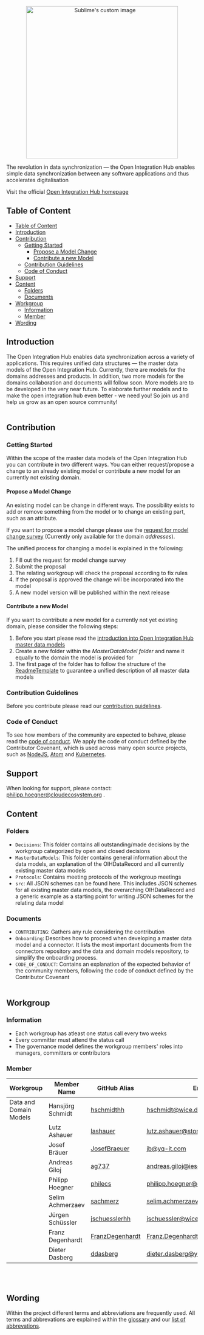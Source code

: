<p align="center">
  <img src="https://github.com/openintegrationhub/Data-and-Domain-Models/blob/master/Assets/medium-oih-einzeilig-zentriert.jpg" alt="Sublime's custom image" width="400"/>
</p>

The revolution in data synchronization — the Open Integration Hub enables simple data synchronization between any software applications and thus accelerates digitalisation

Visit the official [Open Integration Hub homepage](https://www.openintegrationhub.de/)

## Table of Content
<!-- TOC depthFrom:2 depthTo:6 withLinks:1 updateOnSave:1 orderedList:0 -->

- [Table of Content](#table-of-content)
- [Introduction](#introduction)
- [Contribution](#contribution)
	- [Getting Started](#getting-started)
		- [Propose a Model Change](#propose-a-model-change)
		- [Contribute a new Model](#contribute-a-new-model)
	- [Contribution Guidelines](#contribution-guidelines)
	- [Code of Conduct](#code-of-conduct)
- [Support](#support)
- [Content](#content)
	- [Folders](#folders)
	- [Documents](#documents)
- [Workgroup](#workgroup)
	- [Information](#information)
	- [Member](#member)
- [Wording](#wording)

<!-- /TOC -->


## Introduction

The Open Integration Hub enables data synchronization across a variety of applications. This requires unified data structures — the master data models of the Open Integration Hub. Currently, there are models for the domains addresses and products. In addition, two more models for the domains collaboration and documents will follow soon. More models are to be developed in the very near future. To elaborate further models and to make the open integration hub even better - we need you! So join us and help us grow as an open source community!
<br><br>

## Contribution
### Getting Started
Within the scope of the master data models of the Open Integration Hub you can contribute in two different ways. You can either request/propose a change to an already existing model or contribute a new model for an currently not existing domain.

#### Propose a Model Change
An existing model can be change in different ways. The possibility exists to add or remove something from the model or to change an existing part, such as an attribute.

If you want to propose a model change please use the [request for model change survey](https://docs.google.com/forms/d/e/1FAIpQLScTkJNCEPTIBlc7Cumn7Y-6pfIPV90E5tVox2djnJbLUSyi4g/viewform) (Currently only available for the domain _addresses_).

The unified process for changing a model is explained in the following:

1. Fill out the request for model change survey
2. Submit the proposal
3. The relating workgroup will check the proposal according to fix rules
4. If the proposal is approved the change will be incorporated into the model
5. A new model version will be published within the next release

#### Contribute a new Model

If you want to contribute a new model for a currently not yet existing domain, please consider the following steps:

1. Before you start please read the [introduction into Open Integration Hub master data models](MasterDataModels/README.md)
2. Create a new folder within the _MasterDataModel folder_ and name it equally to the domain the model is provided for
3. The first page of the folder has to follow the structure of the [ReadmeTemplate](MasterDataModels/ReadmeTemplate.md) to guarantee a unified description of all master data models

### Contribution Guidelines

Before you contribute please read our [contribution guidelines](CONTRIBUTING.md).

### Code of Conduct

To see how members of the community are expected to behave, please read the [code of conduct](CODE_OF_CONDUCT.md). We apply the code of conduct defined by the Contributor Covenant, which is used across many open source projects, such as [NodeJS](https://github.com/nodejs/node), [Atom](https://github.com/atom/atom) and [Kubernetes](https://github.com/kubernetes/kubernetes).

## Support

When looking for support, please contact: philipp.hoegner@cloudecosystem.org .

## Content
### Folders

- `Decisions`: This folder contains all outstanding/made decisions by the workgroup categorized by open and closed decisions
- `MasterDataModels`: This folder contains general information about the data models, an explanation of the OIHDataRecord and all currently existing master data models
- `Protocols`: Contains meeting protocols of the workgroup meetings
- `src`: All JSON schemes can be found here. This includes JSON schemes for all existing master data models, the overarching OIHDataRecord and a generic example as a starting point for writing JSON schemes for the relating data model


### Documents

- `CONTRIBUTING`: Gathers any rule considering the contribution
- `Onboarding`: Describes how to proceed when developing a master data model and a connector. It lists the most important documents from the connectors repository and the data and domain models repository, to simplify the onboarding process.
- `CODE_OF_CONDUCT`: Contains an explanation of the expected behavior of the community members, following  the code of conduct defined by the Contributor Covenant
<br><br>

## Workgroup
### Information
- Each workgroup has atleast one status call every two weeks
- Every committer must attend the status call
- The governance model defines the workgroup members' roles into managers, committers or contributors


### Member

| Workgroup  | Member Name |GitHub Alias|Email| Role |
| --- | --- | --- | --- | --- |
| Data and Domain Models  | Hansjörg Schmidt  |[hschmidthh](https://github.com/hschmidthh)|hschmidt@wice.de| **Manager**  |
|  | Lutz Ashauer |[lashauer](https://github.com/lashauer)|lutz.ashauer@stoneone.de| Committer  |
|  | Josef Bräuer|[JosefBraeuer](https://github.com/JosefBraeuer)|jb@yq-it.com| Committer  |
|  | Andreas Giloj|[ag737](https://github.com/ag737)|andreas.giloj@iese.fraunhofer.de| Committer  |
|  | Philipp Hoegner|[philecs](https://github.com/philecs)|philipp.hoegner@cloudecosystem.org| Committer  |
|  | Selim Achmerzaev|[sachmerz](https://github.com/sachmerz)|selim.achmerzaev@basaas.com| Contributor  |
|  | Jürgen Schüssler|[jschuesslerhh](https://github.com/jschuesslerhh)|jschuessler@wice.de| Contributor  |
|  | Franz  Degenhardt|[FranzDegenhardt](https://github.com/FranzDegenhardt)|Franz.Degenhardt@x-integrate.com| Contributor  |
|  | Dieter Dasberg|[ddasberg](https://github.com/ddasberg)|dieter.dasberg@yq-it.com| Contributor  |

<br><br>

## Wording

Within the project different terms and abbreviations are frequently used. All terms and abbrevations are explained within the [glossary](https://github.com/openintegrationhub/Connectors/wiki/Glossary) and our [list of abbrevations](https://github.com/openintegrationhub/Connectors/wiki/Abbreviations).
